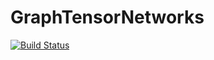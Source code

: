 # GraphTensorNetworks

[![Build Status](https://github.com/HappyDiode/GraphTensorNetworks.jl/workflows/CI/badge.svg)](https://github.com/HappyDiode/GraphTensorNetworks.jl/actions)
